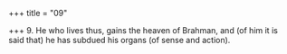 +++
title = "09"

+++
9. He who lives thus, gains the heaven of Brahman, and (of him it is said that) he has subdued his organs (of sense and action).
